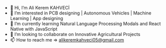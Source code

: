 - 👋 Hi, I’m Ali Kerem KAHVECİ
- 👀 I’m interested in PCB designing | Autonomous Vehicles | Machine Learning | App designing
- 🌱 I’m currently learning Natural Language Processing Modals and React Native with JavaScript 
- 💞️ I’m looking to collaborate on Innovative Agricultural Projects
- 📫 How to reach me =>  alikeremkahveci05@gmail.com

<!---
AliKerem-05/AliKerem-05 is a ✨ special ✨ repository because its `README.md` (this file) appears on your GitHub profile.
You can click the Preview link to take a look at your changes.
--->
